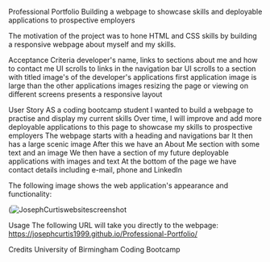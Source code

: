 Professional Portfolio
Building a webpage to showcase skills and deployable applications to prospective employers

The motivation of the project was to hone HTML and CSS skills by building a responsive webpage about myself and my skills.


Acceptance Criteria
developer's name, links to sections about me and how to contact me
UI scrolls to links in the navigation bar
UI scrolls to a section with titled image's of the developer's applications
first application image is large than the other applications images
resizing the page or viewing on different screens presents a responsive layout

User Story
AS a coding bootcamp student
I wanted to build a webpage to practise and display my current skills
Over time, I will improve and add more deployable applications to this page to showcase my skills to prospective employers
The webpage starts with a heading and navigations bar
It then has a large scenic image
After this we have an About Me section with some text and an image
We then have a section of my future deployable applications with images and text
At the bottom of the page we have contact details including e-mail, phone and LinkedIn

The following image shows the web application's appearance and functionality:

(![JosephCurtiswebsitescreenshot](https://user-images.githubusercontent.com/94229291/146652335-b27256f4-c2be-40a9-a853-32a329095b0e.jpg)


Usage
The following URL will take you directly to the webpage: https://josephcurtis1999.github.io/Professional-Portfolio/

Credits
University of Birmingham Coding Bootcamp
